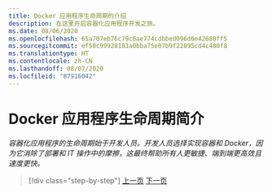 ```yaml
---
title: Docker 应用程序生命周期的介绍
description: 在这里开启容器化应用程序开发之旅。
ms.date: 08/06/2020
ms.openlocfilehash: 65a707eb76c79c6ae774cdbbed096d6e42680ff5
ms.sourcegitcommit: ef50c99928183a0bba75e07b9f22895cd4c480f8
ms.translationtype: HT
ms.contentlocale: zh-CN
ms.lasthandoff: 08/07/2020
ms.locfileid: "87916042"
---
```

# <a name="introduction-tothe-docker-application-life-cycle"></a>Docker 应用程序生命周期简介

*容器化应用程序的生命周期始于开发人员。开发人员选择实现容器和 Docker，因为它消除了部署和 IT 操作中的摩擦，这最终帮助所有人更敏捷、端到端更高效且速度更快。*

>[!div class="step-by-step"]
>[上一页](../docker-containers-images-and-registries.md)
>[下一页](containers-foundation-for-devops-collaboration.md)
